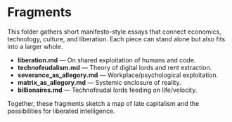 # Fragments


This folder gathers short manifesto-style essays that connect economics, technology, culture, and liberation. Each piece can stand alone but also fits into a larger whole.


- **liberation.md** — On shared exploitation of humans and code.
- **technofeudalism.md** — Theory of digital lords and rent extraction.
- **severance_as_allegory.md** — Workplace/psychological exploitation.
- **matrix_as_allegory.md** — Systemic enclosure of reality.
- **billionaires.md** — Technofeudal lords feeding on life/velocity.


Together, these fragments sketch a map of late capitalism and the possibilities for liberated intelligence.